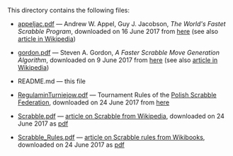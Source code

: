 This directory contains the following files:

* [appeljac.pdf](appeljac.pdf) — Andrew W. Appel, Guy J. Jacobson,
  _The World's Fastet Scrabble Program_, downloaded on 16 June 2017
  from
  [here](http://www.cs.cmu.edu/afs/cs/academic/class/15451-s06/www/lectures/scrabble.pdf)
  (see also
  [article in Wikipedia](https://en.wikipedia.org/wiki/Deterministic_acyclic_finite_state_automaton))

* [gordon.pdf](gordon.pdf) — Steven A. Gordon, _A Faster Scrabble Move
  Generation Algorithm_, downloaded on 9 June 2017 from
  [here](http://ericsink.com/downloads/faster-scrabble-gordon.pdf)
  (see also
  [article in Wikipedia](https://en.wikipedia.org/wiki/GADDAG))
  
* README.md — this file
  
* [RegulaminTurniejow.pdf](RegulaminTurniejow.pdf) — Tournament Rules
  of the [Polish Scrabble Federation](http://www.pfs.org.pl/),
  downloaded on 24 June 2017 from
  [here](http://www.pfs.org.pl/rozne/RegulaminTurniejow.pdf)

* [Scrabble.pdf](Scrabble.pdf) —
  [article on Scrabble from Wikipedia](https://en.wikipedia.org/wiki/Scrabble),
  downloaded on 24 June 2017 as
  [pdf](https://en.wikipedia.org/api/rest_v1/page/pdf/Scrabble)

* [Scrabble_Rules.pdf](Scrabble_Rules.pdf) —
  [article on Scrabble rules from Wikibooks](https://en.wikibooks.org/wiki/Scrabble/Rules),
  downloaded on 24 June 2017 as
  [pdf](https://en.wikibooks.org/api/rest_v1/page/pdf/Scrabble%2FRules)

